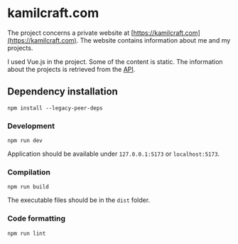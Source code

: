 # kamilcraft.com

The project concerns a private website at [https://kamilcraft.com](https://kamilcraft.com). The website contains information about me and my projects.

I used Vue.js in the project. Some of the content is static. The information about the projects is retrieved from the [API](https://github.com/kamilniemczycki/kamilcraft-api).

## Dependency installation

```
npm install --legacy-peer-deps
```

### Development

```
npm run dev
```
Application should be available under `127.0.0.1:5173` or `localhost:5173`.

### Compilation

```
npm run build
```

The executable files should be in the `dist` folder.

### Code formatting

```
npm run lint
```
